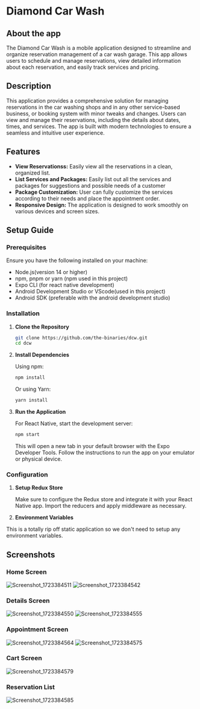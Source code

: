 # Diamond Car Wash

## About the app

The Diamond Car Wash is a mobile application designed to streamline and organize reservation management of a car wash garage. This app allows users to schedule and manage reservations, view detailed information about each reservation, and easily track services and pricing.

## Description

This application provides a comprehensive solution for managing reservations in the car washing shops and in any other service-based business, or booking system with minor tweaks and changes. Users can view and manage their reservations, including the details about dates, times, and services. The app is built with modern technologies to ensure a seamless and intuitive user experience.

## Features

- **View Reservationss:** Easily view all the reservations in a clean, organized list.
- **List Services and Packages:** Easily list out all the services and packages for suggestions and possible needs of a customer
- **Package Customization:** User can fully customize the services according to their needs and place the appointment order.
- **Responsive Design:** The application is designed to work smoothly on various devices and screen sizes.

## Setup Guide

### Prerequisites

Ensure you have the following installed on your machine:

- Node.js(version 14 or higher)
- npm, pnpm or yarn (npm used in this project)
- Expo CLI (for react native development)
- Android Development Studio or VScode(used in this project)
- Android SDK (preferable with the android development studio)

### Installation

1. **Clone the Repository**

   ```bash
   git clone https://github.com/the-binaries/dcw.git
   cd dcw
   ```

2. **Install Dependencies**

   Using npm:

   ```bash
   npm install
   ```

   Or using Yarn:

   ```bash
   yarn install
   ```

3. **Run the Application**

   For React Native, start the development server:

   ```bash
   npm start
   ```

   This will open a new tab in your default browser with the Expo Developer Tools. Follow the instructions to run the app on your emulator or physical device.

### Configuration

1. **Setup Redux Store**

   Make sure to configure the Redux store and integrate it with your React Native app. Import the reducers and apply middleware as necessary.

2. **Environment Variables**

This is a totally rip off static application so we don't need to setup any environment variables.

## Screenshots

### **Home Screen**

![Screenshot_1723384511](https://github.com/user-attachments/assets/0e117ffd-ebee-493a-bede-6033595c3943)
![Screenshot_1723384542](https://github.com/user-attachments/assets/485c3c83-84ad-49d4-ad71-a0d72c2ef954)

### **Details Screen**

![Screenshot_1723384550](https://github.com/user-attachments/assets/0d9ab7fc-ca88-4784-abac-46e662d15d0a)
![Screenshot_1723384555](https://github.com/user-attachments/assets/5ddd001c-db15-4caf-975a-59379ac68723)

### **Appointment Screen**

![Screenshot_1723384564](https://github.com/user-attachments/assets/0c5ba9a0-4a21-40ef-be57-2ad81448bc14)
![Screenshot_1723384575](https://github.com/user-attachments/assets/b618bfb1-171a-4482-a3ee-f54f37003875)

### **Cart Screen**

![Screenshot_1723384579](https://github.com/user-attachments/assets/5b9430d4-53bd-40fe-bd19-d9a5ea3fc546)

### **Reservation List**

![Screenshot_1723384585](https://github.com/user-attachments/assets/3eb57cef-1107-4eb4-9245-1a6501d0b05e)
